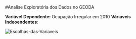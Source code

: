 #Analise Exploratória dos Dados no GEODA

**Variável Dependente:** Ocupação Irregular em 2010
**Váriaveis Indeoendentes**:


<img src="https://i.ibb.co/bRZNfFw/Escolhas-das-Variaveis.jpg" alt="Escolhas-das-Variaveis" border="0">






<!--stackedit_data:
eyJoaXN0b3J5IjpbLTEzMTYzMTE5MzgsLTE0NjM4NDAwODBdfQ
==
-->